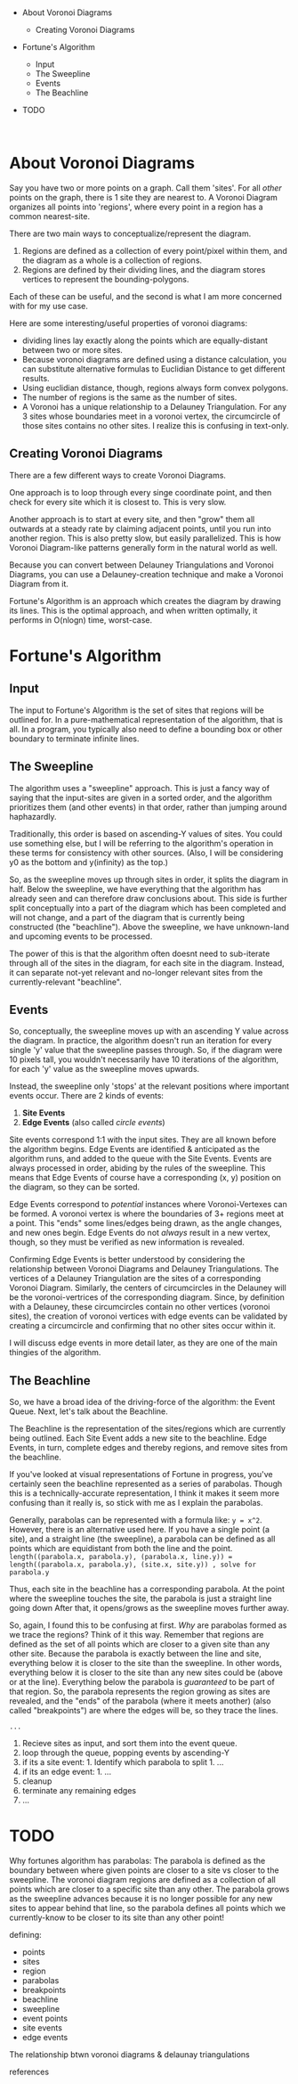 
<br>

<!-- INDEX -->
* About Voronoi Diagrams
  * Creating Voronoi Diagrams
* Fortune's Algorithm
  * Input
  * The Sweepline
  * Events
  * The Beachline

* TODO

<br>


About Voronoi Diagrams
==================================================

Say you have two or more points on a graph.
Call them 'sites'.
For all *other* points on the graph,
there is 1 site they are nearest to.
A Voronoi Diagram organizes all points into 'regions',
where every point in a region has a common nearest-site.

There are two main ways to conceptualize/represent the diagram.

1. Regions are defined as a collection of every point/pixel within them,
  and the diagram as a whole is a collection of regions.
2. Regions are defined by their dividing lines,
  and the diagram stores vertices to represent the bounding-polygons.

Each of these can be useful,
and the second is what I am more concerned with for my use case.

Here are some interesting/useful properties of voronoi diagrams:

* dividing lines lay exactly along the points which are equally-distant
  between two or more sites.
* Because voronoi diagrams are defined using a distance calculation,
  you can substitute alternative formulas to Euclidian Distance
  to get different results.
* Using euclidian distance, though, regions always form convex polygons.
* The number of regions is the same as the number of sites.
* A Voronoi has a unique relationship to a Delauney Triangulation.
  For any 3 sites whose boundaries meet in a voronoi vertex,
  the circumcircle of those sites contains no other sites.
  I realize this is confusing in text-only.


Creating Voronoi Diagrams
--------------------------------------------------

There are a few different ways to create Voronoi Diagrams.

One approach is to loop through every singe coordinate point,
and then check for every site which it is closest to.
This is very slow.

Another approach is to start at every site,
and then "grow" them all outwards at a steady rate
by claiming adjacent points,
until you run into another region.
This is also pretty slow, but easily parallelized.
This is how Voronoi Diagram-like patterns generally form
in the natural world as well.

Because you can convert between Delauney Triangulations
and Voronoi Diagrams,
you can use a Delauney-creation technique
and make a Voronoi Diagram from it.

Fortune's Algorithm is an approach
which creates the diagram by drawing its lines.
This is the optimal approach, and when written optimally,
it performs in O(nlogn) time, worst-case.


Fortune's Algorithm
==================================================

Input
--------------------------------------------------

The input to Fortune's Algorithm is the set of sites
that regions will be outlined for.
In a pure-mathematical representation of the algorithm, that is all.
In a program, you typically also need to define
a bounding box or other boundary to terminate infinite lines.


The Sweepline
--------------------------------------------------

The algorithm uses a "sweepline" approach.
This is just a fancy way of saying that the input-sites
are given in a sorted order,
and the algorithm prioritizes them (and other events)
in that order, rather than jumping around haphazardly.

Traditionally, this order is based on ascending-Y values of sites.
You could use something else,
but I will be referring to the algorithm's operation in these terms
for consistency with other sources.
(Also, I will be considering y0 as the bottom and y(infinity) as the top.)

So, as the sweepline moves up through sites in order,
it splits the diagram in half.
Below the sweepline,
we have everything that the algorithm has already seen
and can therefore draw conclusions about.
This side is further split conceptually
into a part of the diagram which has been completed and will not change,
and a part of the diagram that is currently being constructed
(the "beachline").
Above the sweepline,
we have unknown-land and upcoming events to be processed.

The power of this is that the algorithm often
doesnt need to sub-iterate through all of the sites in the diagram,
for each site in the diagram.
Instead, it can separate not-yet relevant and no-longer relevant sites
from the currently-relevant "beachline".


Events
--------------------------------------------------

So, conceptually, the sweepline moves up
with an ascending Y value across the diagram.
In practice, the algorithm doesn't run an iteration for every single
'y' value that the sweepline passes through.
So, if the diagram were 10 pixels tall,
you wouldn't necessarily have 10 iterations of the algorithm,
for each 'y' value as the sweepline moves upwards.

Instead, the sweepline only 'stops' at the relevant positions
where important events occur.
There are 2 kinds of events:

1. **Site Events**
2. **Edge Events** (also called *circle events*)

Site events correspond 1:1 with the input sites.
They are all known before the algorithm begins.
Edge Events are identified & anticipated as the algorithm runs,
and added to the queue with the Site Events.
Events are always processed in order,
abiding by the rules of the sweepline.
This means that Edge Events of course
have a corresponding (x, y)
position on the diagram, so they can be sorted.

Edge Events correspond to *potential* instances where
Voronoi-Vertexes can be formed.
A voronoi vertex is where the boundaries
of 3+ regions meet at a point.
This "ends" some lines/edges being drawn,
as the angle changes,
and new ones begin.
Edge Events do not *always* result in a new vertex, though,
so they must be verified as new information is revealed.

Confirming Edge Events is better understood by considering
the relationship between Voronoi Diagrams and Delauney Triangulations.
The vertices of a Delauney Triangulation
are the sites of a corresponding Voronoi Diagram.
Similarly, the centers of circumcircles in the Delauney
will be the voronoi-vertrices of the corresponding diagram.
Since, by definition with a Delauney,
these circumcircles contain no other vertices (voronoi sites),
the creation of voronoi vertices with edge events
can be validated by creating a circumcircle
and confirming that no other sites occur within it.

I will discuss edge events in more detail later,
as they are one of the main thingies of the algorithm.


The Beachline
--------------------------------------------------

So, we have a broad idea of the driving-force of the algorithm:
the Event Queue.
Next, let's talk about the Beachline.

The Beachline is the representation of the sites/regions
which are currently being outlined.
Each Site Event adds a new site to the beachline.
Edge Events, in turn,
complete edges and thereby regions,
and remove sites from the beachline.

If you've looked at visual representations of Fortune in progress,
you've certainly seen the beachline represented as a series of parabolas.
Though this is a technically-accurate representation,
I think it makes it seem more confusing than it really is,
so stick with me as I explain the parabolas.

Generally, parabolas can be represented with a formula like: `y = x^2`.
However, there is an alternative used here.
If you have a single point (a site),
and a straight line (the sweepline),
a parabola can be defined as all points
which are equidistant from both the line and the point.
`length((parabola.x, parabola.y), (parabola.x, line.y))
= length((parabola.x, parabola.y), (site.x, site.y))
, solve for parabola.y`

Thus, each site in the beachline has a corresponding parabola.
At the point where the sweepline touches the site,
the parabola is just a straight line going down
After that, it opens/grows as the sweepline moves further away.

So, again, I found this to be confusing at first.
*Why* are parabolas formed as we trace the regions?
Think of it this way.
Remember that regions are defined as the set of all points
which are closer to a given site than any other site.
Because the parabola is exactly between the line and site,
everything below it is closer to the site than the sweepline.
In other words, everything below it is closer to the site
than any new sites could be (above or at the line).
Everything below the parabola
is *guaranteed* to be part of that region.
So, the parabola represents the region growing as sites are revealed,
and the "ends" of the parabola
(where it meets another) (also called "breakpoints")
are where the edges will be, so they trace the lines.






~~~
...
~~~

1. Recieve sites as input, and sort them into the event queue.
1. loop through the queue, popping events by ascending-Y
  1. if its a site event:
    1. Identify which parabola to split
	1. ...
  1. if its an edge event:
    1. ...
1. cleanup
  1. terminate any remaining edges
  1. ...






TODO
==================================================

Why fortunes algorithm has parabolas:
The parabola is defined as the boundary between
where given points are closer to a site vs closer to the sweepline.
The voronoi diagram regions are defined as a collection of all points
which are closer to a specific site than any other.
The parabola grows as the sweepline advances
because it is no longer possible for any new sites to appear behind that line,
so the parabola defines all points which we currently-know to be closer
to its site than any other point!

defining:
* points
* sites
* region
* parabolas
* breakpoints
* beachline
* sweepline
* event points
* site events
* edge events

The relationship btwn voronoi diagrams & delaunay triangulations

references
